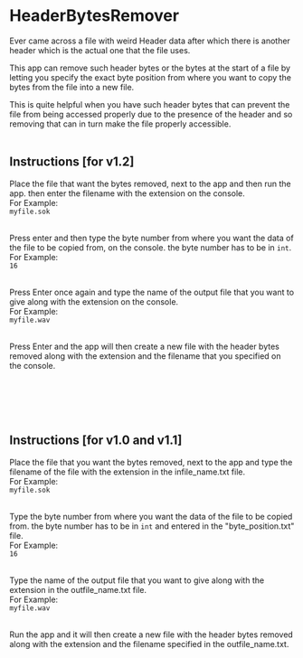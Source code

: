 # HeaderBytesRemover

Ever came across a file with weird Header data after which there is another header which is the actual one that the file uses.

This app can remove such header bytes or the bytes at the start of a file by letting you specify the exact byte position from where you want to copy the bytes from the file into a new file. 

This is quite helpful when you have such header bytes that can prevent the file from being accessed properly due to the presence of the header and so removing that can in turn make the file properly accessible.
<br>
<br>
## Instructions [for v1.2]
Place the file that want the bytes removed, next to the app and then run the app. then enter the filename with the extension on the console.
<br>For Example:
<br>```myfile.sok```


<br>Press enter and then type the byte number from where you want the data of the file to be copied from, on the console. the byte number has to be in ```int```.
<br>For Example:
<br>```16```


<br>Press Enter once again and type the name of the output file that you want to give along with the extension on the console.
<br>For Example:
<br>```myfile.wav```

<br>Press Enter and the app will then create a new file with the header bytes removed along with the extension and the filename that you specified on the console.

<br>
<br>
<br>
<br>

## Instructions [for v1.0 and v1.1] 
Place the file that you want the bytes removed, next to the app and type the filename of the file with the extension in the infile_name.txt file.
<br>For Example:
<br>```myfile.sok```


<br>Type the byte number from where you want the data of the file to be copied from. 
the byte number has to be in ```int``` and entered in the "byte_position.txt" file.
<br>For Example:
<br>```16```


<br>Type the name of the output file that you want to give along with the extension in the outfile_name.txt file.
<br>For Example:
<br>```myfile.wav```

<br>Run the app and it will then create a new file with the header bytes removed along with the extension and the filename specified in the outfile_name.txt.
